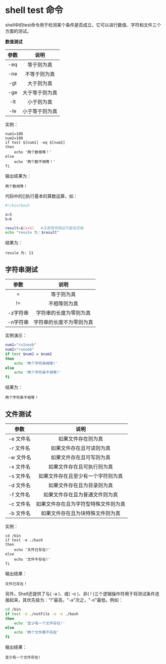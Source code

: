 # shell test 命令

shell中的test命令用于检测某个条件是否成立，它可以进行数值、字符和文件三个方面的测试。

**数值测试**

| 参数 | 说明 |
|:----:|:----:|
| -eq | 等于则为真 |
| -ne | 不等于则为真 |
| -gt | 大于则为真 |
| -ge | 大于等于则为真 |
| -lt | 小于则为真 |
| -le | 小于等于则为真 |

实例：

```
num1=100
num2=100
if test $[num1] -eq $[num2]
then
    echo '两个数相等！'
else
    echo '两个数不相等！'
fi
```

输出结果为：

`两个数相等！`

代码中的[]执行基本的算数运算，如：

```sh
#!/bin/bash

a=5
b=6

result=$[a+b]   #注意等号两边不能有空格
echo "resule 为：$result"
```

结果为：

`resule 为: 11`

## 字符串测试

| 参数 | 说明 |
|:----:|:----:|
| = | 等于则为真 |
| != | 不相等则为真 |
| -z字符串 | 字符串的长度为零则为真 |
| -n字符串 | 字符串的长度不为零则为真 |

实例演示：

```sh
num1="ru1noob"
num2="runoob"
if test $num1 = $num2
then
    echo '两个字符串相等!'
else
    echo '两个字符串不相等!'
fi
```

结果为：

`两个字符串不相等！`

## 文件测试

| 参数 | 说明 |
|:----:|:----:|
| -e 文件名 | 如果文件存在则为真 |
| -r 文件名 | 如果文件存在且可读则为真 |
| -w 文件名 | 如果文件存在且可写则为真 |
| -x 文件名 | 如果文件存在且可执行则为真 |
| -s 文件名 | 如果文件存在且至少有一个字符则为真 |
| -d 文件名 | 如果文件存在且为目录则为真 |
| -f 文件名 | 如果文件存在且为普通文件则为真 |
| -c 文件名 | 如果文件存在且为字符型特殊文件则为真 |
| -b 文件名 | 如果文件存在且为块特殊文件则为真 |

实例：

```
cd /bin
if test -e ./bash
then
    echo '文件已存在!'
else
    echo '文件不存在!'
fi
```

输出结果：

`文件已存在！`

另外，Shell还提供了与( -a )、或( -o )、非( ! )三个逻辑操作符用于将测试条件连接起来，其优先级为："!"最高，"-a"次之，"-o"最低。例如：

```sh
cd /bin
if test -e ./notFile -o -e ./bash
then
    echo '至少有一个文件存在!'
else
    echo '两个文件都不存在'
fi
```

输出结果：

`至少有一个文件存在!`

















